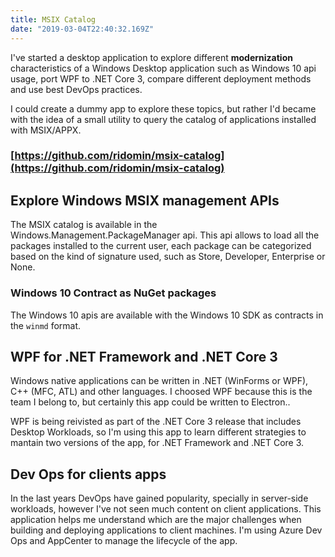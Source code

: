 ```yaml
---
title: MSIX Catalog
date: "2019-03-04T22:40:32.169Z"
---
```




I've started a desktop application to explore different **modernization** characteristics
of a Windows Desktop application such as Windows 10 api usage, port WPF to .NET Core 3, compare
different deployment methods and use best DevOps practices.

I could create a dummy app to explore these topics, but rather I'd became with the idea
of a small utility to query the catalog of applications installed with MSIX/APPX.

### [https://github.com/ridomin/msix-catalog](https://github.com/ridomin/msix-catalog)

## Explore Windows MSIX management APIs

The MSIX catalog is available in the Windows.Management.PackageManager api. This api allows to load
all the packages installed to the current user, each package can be categorized based on the
kind of signature used, such as Store, Developer, Enterprise or None.

### Windows 10 Contract as NuGet packages

The Windows 10 apis are available with the Windows 10 SDK as contracts in the `winmd` format.

## WPF for .NET Framework and .NET Core 3 

Windows native applications can be written in .NET (WinForms or WPF), C++ (MFC, ATL) and other languages. 
I choosed WPF because this is the team I belong to, but certainly this app could be written to Electron..

WPF is being reivisted as part of the .NET Core 3 release that includes Desktop Workloads, so I'm using this app to learn
different strategies to mantain two versions of the app, for .NET Framework and .NET Core 3.

## Dev Ops for clients apps

In the last years DevOps have gained popularity, specially in server-side workloads, however I've not seen much
content on client applications. This application helps me understand which are the major challenges when building
and deploying applications to client machines. I'm using Azure Dev Ops and AppCenter to manage the lifecycle of the app.


